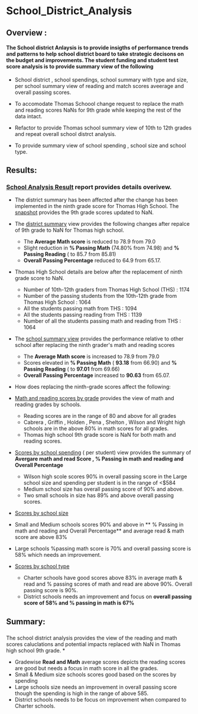 # School_District_Analysis

## Overview : 
  
  ####  The School district Anlaysis is to provide insigths of performance trends and patterns to help school district board to take strategic decisons on the budget and improvements. The student funding and student test score analysis is to provide summary view of the following 
  
  * School district , school spendings, school summary with type and size, per school summary view of reading and match scores aveerage and overall passing scores. 
  
  * To accomodate Thomas Schoool change request to replace the math and reading scores NaNs for 9th grade while keeping the rest of the data intact.
  
  * Refactor to provide Thomas school summary view of 10th to 12th grades and repeat overall school distrct analysis.
  
  * To provide summary view of school spending , school size and school type.
  
## Results:

 ### [School Analysis Result](https://github.com/raajasrini/School_District_analysis/blob/main/analysis/election_analysis.txt) report provides details overivew.

* The district summary has been affected after the change has been implemented in the ninth grade score for Thomas High School. The [snapshot](https://github.com/raajasrini/School_District_Analysis/blob/main/Resources/1_sd_NaN-9thGrade.png) provides the 9th grade scores updated to NaN. 

  
* The [district summary](https://github.com/raajasrini/School_District_Analysis/blob/main/Resources/2_DistrictSummary.png) view provides the following changes after repalce of 9th grade to NaN for Thomas high school. 
  * The **Average Math score** is reduced to 78.9 from 79.0
  * Slight reduction in **% Passing Math** (74.80% from 74.98) and **% Passing Reading** ( to 85.7 from 85.81)
  * **Overall Passing Percentage** reduced to 64.9 from 65.17.

  
* Thomas High School details are below after the replacement of ninth grade score to NaN.
  * Number of 10th-12th graders from Thomas High School (THS) :  1174
  * Number of the passing students from the 10th-12th grade from Thomas High School :  1064
  * All the students passing math from THS :  1094
  * All the students passing reading from THS :  1139
  * Number of all the students passing math and reading from THS :  1064
  
* The [school summary view](https://github.com/raajasrini/School_District_Analysis/blob/main/Resources/3.Schools_Summary.png) provides the performance relative to other school after replacing the ninth grader's math and reading scores
  * The **Average Math score** is increased to 78.9 from 79.0
  * Scores elevated in **% Passing Math** ( **93.18** from 66.90) and **% Passing Reading** ( to **97.01** from 69.66)
  * **Overall Passing Percentage** increased to **90.63** from 65.07.
  
* How does replacing the ninth-grade scores affect the following:
* [Math and reading scores by grade](https://github.com/raajasrini/School_District_Analysis/blob/main/Resources/5.Math_Read_Scores%20by%20Grade.png) provides the view of math and reading grades by schools.
    * Reading scores are in the range of 80 and above for all grades
    * Cabrera , Griffin , Holden , Pena , Shelton , Wilson and Wright high schools are in the above 80% in math scores for all grades.
    * Thomas high school 9th grade score is NaN for both math and reading scores.

* [Scores by school spending](https://github.com/raajasrini/School_District_Analysis/blob/main/Resources/7.Scores_School_Pending.png) ( per student) view provides the summary of **Avergare math and read Score ,  % Passing in math and reading and Overall Percentage**
    * Wilson high scole scores 90% in overall passing score in the Large school size and spending per student is in the range of <$584
    * Medium school size has overall passing score of 90% and above.
    * Two small schools in size has 89% and above overall passing scores.
    
* [Scores by school size](https://github.com/raajasrini/School_District_Analysis/blob/main/Resources/6.Scores%20by%20School%20Size.png)
 *  Small and Medium schools scores 90% and above in ** % Passing in math and reading and Overall Percentage** and average read  & math score are above 83%
 * Large schools %passing math score is 70% and overall passing score is 58% which needs an improvement. 
 
* [Scores by school type](https://github.com/raajasrini/School_District_Analysis/blob/main/Resources/8.ScoresbySchoolType.png)
    * Charter schools have good scores above 83% in average math & read and % passing scores of math and read are above 90%. Overall passing score is 90%.
    * District schools needs an improvement and focus on **overall passing score of 58% and % passing in math is 67%**

##  Summary: 
   ###
   The school district analysis provides the view of the reading and math scores caluclations and potential impacts replaced with NaN in Thomas high school 9th grade. 
   *
   * Gradewise **Read and Math** average scores depicts the reading scores are good but needs a focus in math score in all the grades.
   * Small & Medium size schools scores good based on the scores by spending 
   * Large schools size needs an improvement in overall passing score though the spending is high in the range of above 585.
   * District schools needs to be focus on improvement when compared to Charter schools. 
